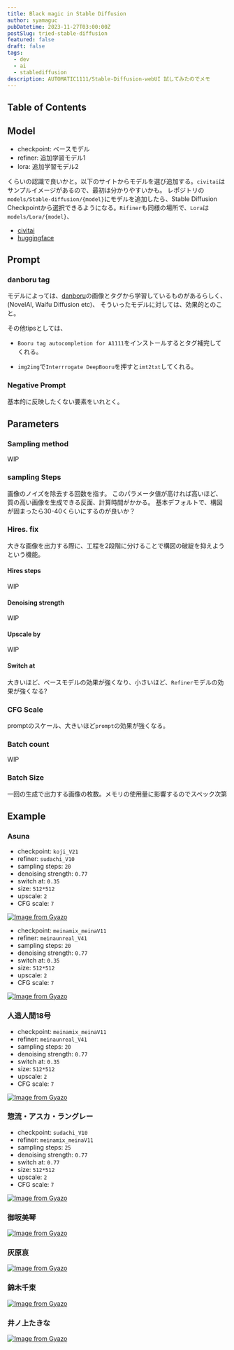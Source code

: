 ```yaml
---
title: Black magic in Stable Diffusion
author: syamaguc
pubDatetime: 2023-11-27T03:00:00Z
postSlug: tried-stable-diffusion
featured: false
draft: false
tags:
  - dev
  - ai
  - stablediffusion
description: AUTOMATIC1111/Stable-Diffusion-webUI 試してみたのでメモ
---
```


## Table of Contents

## Model

- checkpoint: ベースモデル
- refiner: 追加学習モデル1
- lora: 追加学習モデル2

くらいの認識で良いかと。以下のサイトからモデルを選び追加する。`civitai`はサンプルイメージがあるので、最初は分かりやすいかも。
レポジトリの`models/Stable-diffusion/{model}`にモデルを追加したら、Stable Diffusion Checkpointから選択できるようになる。`Rifiner`も同様の場所で、`Lora`は`models/Lora/{model}`、

- [civitai](https://civitai.com/)
- [huggingface](https://huggingface.co/)

## Prompt

### danboru tag

モデルによっては、[danboru](https://danbooru.donmai.us/)の画像とタグから学習しているものがあるらしく、(NovelAI, Waifu Diffusion etc)、
そういったモデルに対しては、効果的とのこと。

その他tipsとしては、

- `Booru tag autocompletion for A1111`をインストールするとタグ補完してくれる。

- `img2img`で`Interrrogate DeepBooru`を押すと`imt2txt`してくれる。

### Negative Prompt

基本的に反映したくない要素をいれとく。

## Parameters

### Sampling method

WIP

### sampling Steps

画像のノイズを除去する回数を指す。
このパラメータ値が高ければ高いほど、質の高い画像を生成できる反面、計算時間がかかる。
基本デフォルトで、構図が固まったら30-40くらいにするのが良いか？

### Hires. fix

大きな画像を出力する際に、工程を2段階に分けることで構図の破綻を抑えようという機能。

#### Hires steps

WIP

#### Denoising strength

WIP

#### Upscale by

WIP

#### Switch at

大きいほど、ベースモデルの効果が強くなり、小さいほど、`Refiner`モデルの効果が強くなる?

### CFG Scale

promptのスケール、大きいほど`prompt`の効果が強くなる。

### Batch count

WIP

### Batch Size

一回の生成で出力する画像の枚数。メモリの使用量に影響するのでスペック次第

## Example

### Asuna

- checkpoint: `koji_V21`
- refiner: `sudachi_V10`
- sampling steps: `20`
- denoising strength: `0.77`
- switch at: `0.35`
- size: `512*512`
- upscale: `2`
- CFG scale: `7`

[![Image from Gyazo](https://i.gyazo.com/590d371fd16f4dad22869e9e89496d48.png)](https://gyazo.com/590d371fd16f4dad22869e9e89496d48)

- checkpoint: `meinamix_meinaV11`
- refiner: `meinaunreal_V41`
- sampling steps: `20`
- denoising strength: `0.77`
- switch at: `0.35`
- size: `512*512`
- upscale: `2`
- CFG scale: `7`

[![Image from Gyazo](https://i.gyazo.com/7098299ac2dfcb6dc4c74ac6a20fadd9.png)](https://gyazo.com/7098299ac2dfcb6dc4c74ac6a20fadd9)

### 人造人間18号

- checkpoint: `meinamix_meinaV11`
- refiner: `meinaunreal_V41`
- sampling steps: `20`
- denoising strength: `0.77`
- switch at: `0.35`
- size: `512*512`
- upscale: `2`
- CFG scale: `7`

[![Image from Gyazo](https://i.gyazo.com/44ae54bfe768a91e78924b1c44fe39b1.png)](https://gyazo.com/44ae54bfe768a91e78924b1c44fe39b1)

### 惣流・アスカ・ラングレー

- checkpoint: `sudachi_V10`
- refiner: `meinamix_meinaV11`
- sampling steps: `25`
- denoising strength: `0.77`
- switch at: `0.77`
- size: `512*512`
- upscale: `2`
- CFG scale: `7`

[![Image from Gyazo](https://i.gyazo.com/d6423b7a8a65c310aaf9a3e7b39b458f.png)](https://gyazo.com/d6423b7a8a65c310aaf9a3e7b39b458f)

### 御坂美琴

[![Image from Gyazo](https://i.gyazo.com/e888921475f52edfae7726d92898fcd6.png)](https://gyazo.com/e888921475f52edfae7726d92898fcd6)

### 灰原哀

[![Image from Gyazo](https://i.gyazo.com/3f2d09bb1befd56257adcb6d96746f07.png)](https://gyazo.com/3f2d09bb1befd56257adcb6d96746f07)

### 錦木千束

[![Image from Gyazo](https://i.gyazo.com/51a0d6cd52355f61eecfa73471a7453b.png)](https://gyazo.com/51a0d6cd52355f61eecfa73471a7453b)

### 井ノ上たきな

[![Image from Gyazo](https://i.gyazo.com/835d04a0ad4409f15b6f44bd1e908f09.png)](https://gyazo.com/835d04a0ad4409f15b6f44bd1e908f09)
